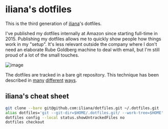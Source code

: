 # iliana's dotfiles

This is the third generation of [iliana](https://github.com/iliana)'s dotfiles.

I've published my dotfiles internally at Amazon since starting full-time in 2015. Publishing my dotfiles allows me to quickly show people how things work in my "setup". It's less relevant outside the company where I don't need an elaborate Rube Goldberg machine to deal with email, but I'm still proud of a lot of the small touches.

![image](https://user-images.githubusercontent.com/52814/106420173-edfc8080-640e-11eb-87fc-83b1c76d5080.png)

The dotfiles are tracked in a bare git repository. This technique has been described in [many](https://harfangk.github.io/2016/09/18/manage-dotfiles-with-a-git-bare-repository.html) [different](https://www.atlassian.com/git/tutorials/dotfiles) [ways](https://www.google.com/search?q=dotfiles+bare+git+repo).

## iliana's cheat sheet

```bash
git clone --bare git@github.com:iliana/dotfiles.git ~/.dotfiles.git
alias dotfiles='git --git-dir=$HOME/.dotfiles.git/ --work-tree=$HOME'
dotfiles config --local status.showUntrackedFiles no
dotfiles checkout
```
